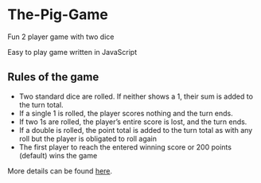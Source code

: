 # The-Pig-Game
Fun 2 player game with two dice

Easy to play game written in JavaScript 

## Rules of the game
- Two standard dice are rolled. If neither shows a 1, their sum is added to the turn total.
- If a single 1 is rolled, the player scores nothing and the turn ends.
- If two 1s are rolled, the player’s entire score is lost, and the turn ends.
- If a double is rolled, the point total is added to the turn total as with any roll but the player is obligated to roll again 
- The first player to reach the entered winning score or 200 points (default) wins the game

More details can be found [here](https://en.wikipedia.org/wiki/Pig_(dice_game)).
